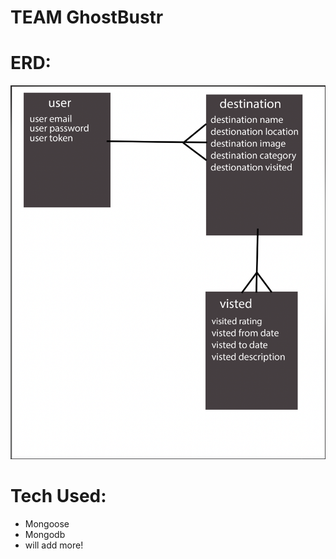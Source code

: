 # TEAM GhostBustr


# ERD:
![layout](./public/ERD.png)

# Tech Used:
- Mongoose
- Mongodb
- will add more!